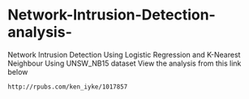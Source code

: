 # Network-Intrusion-Detection-analysis-
Network Intrusion Detection Using Logistic Regression and K-Nearest Neighbour Using UNSW_NB15 dataset
View the analysis from this link below 

```
http://rpubs.com/ken_iyke/1017857
```
